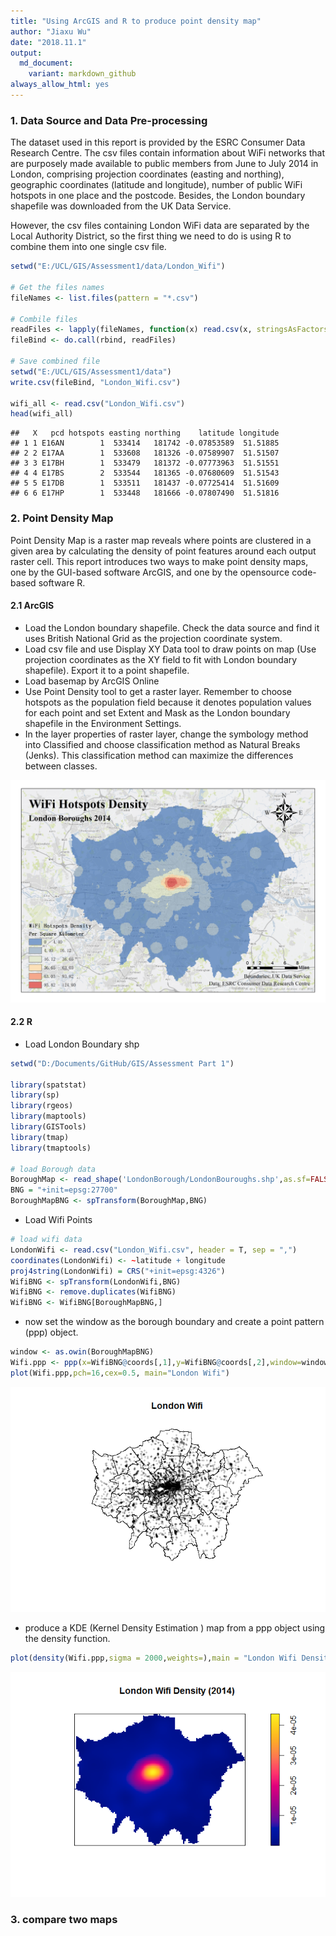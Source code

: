 ```yaml
---
title: "Using ArcGIS and R to produce point density map"
author: "Jiaxu Wu"
date: "2018.11.1"
output:
  md_document:
    variant: markdown_github
always_allow_html: yes
---
```




### 1.	Data Source and Data Pre-processing ###
The dataset used in this report is provided by the ESRC Consumer Data Research Centre. The csv files contain information about WiFi networks that are purposely made available to public members from June to July 2014 in London, comprising projection coordinates (easting and northing), geographic coordinates (latitude and longitude), number of public WiFi hotspots in one place and the postcode. Besides, the London boundary shapefile was downloaded from the UK Data Service. 

However, the csv files containing London WiFi data are separated by the Local Authority District, so the first thing we need to do is using R to combine them into one single csv file.



```r
setwd("E:/UCL/GIS/Assessment1/data/London_Wifi")

# Get the files names
fileNames <- list.files(pattern = "*.csv")

# Combile files
readFiles <- lapply(fileNames, function(x) read.csv(x, stringsAsFactors = F, header = T))
fileBind <- do.call(rbind, readFiles)

# Save combined file
setwd("E:/UCL/GIS/Assessment1/data")
write.csv(fileBind, "London_Wifi.csv")

wifi_all <- read.csv("London_Wifi.csv")
head(wifi_all)
```

```
##   X   pcd hotspots easting northing    latitude longitude
## 1 1 E16AN        1  533414   181742 -0.07853589  51.51885
## 2 2 E17AA        1  533608   181326 -0.07589907  51.51507
## 3 3 E17BH        1  533479   181372 -0.07773963  51.51551
## 4 4 E17BS        2  533544   181365 -0.07680609  51.51543
## 5 5 E17DB        1  533511   181437 -0.07725414  51.51609
## 6 6 E17HP        1  533448   181666 -0.07807490  51.51816
```

### 2. Point Density Map
Point Density Map is a raster map reveals where points are clustered in a given area by calculating the density of point features around each output raster cell. This report introduces two ways to make point density maps, one by the GUI-based software ArcGIS, and one by the opensource code-based software R.

#### 2.1 ArcGIS
- 	Load the London boundary shapefile. Check the data source and find it uses British National Grid as the projection coordinate system. 
-   Load csv file and use Display XY Data tool to draw points on map (Use projection coordinates as the XY field to fit with London boundary shapefile). Export it to a point shapefile. 
-   Load basemap by ArcGIS Online
- 	Use Point Density tool to get a raster layer. Remember to choose hotspots as the population field because it denotes population values for each point and set Extent and Mask as the London boundary shapefile in the Environment Settings. 
-   In the layer properties of raster layer, change the symbology method into Classified and choose classification method as Natural Breaks (Jenks). This classification method can maximize the differences between classes.

![image](https://raw.githubusercontent.com/schickmush/GIS/master/Assessment%20Part%201/MAP_NatBrek.jpg)

#### 2.2 R
- 	Load London Boundary shp

```r
setwd("D:/Documents/GitHub/GIS/Assessment Part 1")

library(spatstat)
library(sp)
library(rgeos)
library(maptools)
library(GISTools)
library(tmap)
library(tmaptools)

# load Borough data
BoroughMap <- read_shape('LondonBorough/LondonBouroughs.shp',as.sf=FALSE)
BNG = "+init=epsg:27700"
BoroughMapBNG <- spTransform(BoroughMap,BNG)
```

- 	Load Wifi Points

```r
# load wifi data
LondonWifi <- read.csv("London_Wifi.csv", header = T, sep = ",")
coordinates(LondonWifi) <- ~latitude + longitude
proj4string(LondonWifi) = CRS("+init=epsg:4326")
WifiBNG <- spTransform(LondonWifi,BNG)
WifiBNG <- remove.duplicates(WifiBNG)
WifiBNG <- WifiBNG[BoroughMapBNG,]
```

- 	now set the window as the borough boundary and create a point pattern (ppp) object.

```r
window <- as.owin(BoroughMapBNG)
Wifi.ppp <- ppp(x=WifiBNG@coords[,1],y=WifiBNG@coords[,2],window=window)
plot(Wifi.ppp,pch=16,cex=0.5, main="London Wifi")
```

![](AssessmentPart1_files/figure-markdown_github/unnamed-chunk-4-1.png)

- 	produce a KDE (Kernel Density Estimation ) map from a ppp object using the density function.

```r
plot(density(Wifi.ppp,sigma = 2000,weights=),main = "London Wifi Density (2014)")
```

![](AssessmentPart1_files/figure-markdown_github/unnamed-chunk-5-1.png)

### 3. compare two maps
